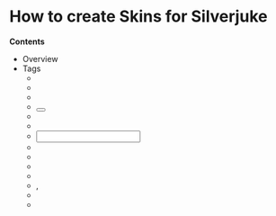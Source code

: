 How to create Skins for Silverjuke
================================================================================

**Contents**

- Overview
- Tags
    - <skin>
    - <layout>
    - <img>
    - <button>
    - <scrollbar>
    - <workspace>
    - <input>
    - <box>
    - <tooltips>
    - <div>
    - <color>
    - <if>, <else>
    - <include>
    - <script>
- Targets
    - Targets for the <button> Tag
    - Targets for the <box> Tag
    - Targets for the <scrollbar> Tag
    - Targets for the <div> Tag


Overview
================================================================================

**Whats needed**

To create your own skins for Silverjuke, you need any text editor and any
painting program. notepad.exe and paint.exe will do the job, however, you may
prefer some more powerful applications

For finalizing the skin, you need a ZIP-packer. Finalizing the skin is
optional, but recommended if you want to spread the skin as all needed files
are put into a single archive.


**Files skins are build of**

The skin definitions are read from one or more XML-files which specify the
images to use and the interaction with Silverjuke.

You should put all files together into a single folder which must have the
extension .sjs (stands for silverjuke skin).

While developing the skin, using a folder is very useful, as you can access
each file directly. Later, if your skin is ready, you can compress the files
in the folder (not the folder itself!) using any ZIP-Packer. After that, you
have to rename the extension from .zip again to .sjs. Please also note, that
the filenames in the packed skin are case sensitive.

To use the skin in Silverjuke, the .sjs-folder or the .sjs-files must be in
the program directory or in another search path (see Settings/Advanced/Further
options/Search paths).

BTW: The best way starting creating your own skins is to have a look at the
existing skins.


**Images and subimages**

Depending on the way an image is used, several subimages are expected inside
an image (eg. to reflect different button states). These subimages are divided
from each other using horizontal and vertical lines of the colour of the first
upper left pixel in the whole image. We call this colour the control colour.
Even if an image has only one subimage, you have to surround the image by the
control colour. See the existing skins to get the idea.

The second pixel in the first scanline defines an optional mask colour. Inside
a subimage, you can use this colour to define a mask; for pixels with the mask
colour the background is painted instead of the mask colour.

Finally, the third pixel in the first scanline may optionally define the
colour to skip an subimage, the skip colour. If you fill a subimage completly
with the skip colour, this subimage is ignored by Silverjuke and, if possible,
another subimage is used. Eg. if you do not want to create an image for special
button states as "clicked", you may fill the subimage for this state with the
skip colour.

To remember the meaning of the first three pixels, you can use the alphabet:
CMS - Control colour, Mask colour, Skip colour.

In addition to a simple mask you can also use a full alpha channel. Alpha
channels are read from PNG files in Silverjuke 2.10beta8 or newer.


**Images formats**

You may use PNG, GIF or BMP files for your images. As JPEG files do not save
concrete colour values, which are needed eg. for the control colour, using
this file format is not recommended.


**Supported tags and targets**

See the chapters Tags and Targets for a complete list.


**Releasing skins**

If you have created a skin, you can post it in our Skins+Modules forum - it's
free, and if you become a registered forum member, you have the possiblity to
attach files to your topics as well as edit them later.


Tags
================================================================================


Tag <skin>
--------------------------------------------------------------------------------

    Tag:        <skin>
    Child tags: <layout>, <tooltips>, <if>, <include>, <script>

This tag introduces a  new  skin. The tag must appear exactly one time for a
skin. To provide several skins in one *.sjs archive, you can use several *.xml
files containing <skin> tags.

Attributes:

- name -  The  name  of the skin as it appears eg. in the selection dialog.
  This attribute is always required.

- about - Any information about who created this skin. May  be  shown  from
  within the skin selection dialog.

- debuginfo - Set to "1" to show a loading protocol. The protocol will also
  be shown partly on errors.

- debugoutline - Set to "1" to enable debug outlines.  Debug  outlines  are
  automatically enabled on errors.

- debugcond -  Override  the  system conditions using any testing settings.
  May be usefull in combination with <if>.

An example skin may look like the following:

    <skin name="Hello World!">
        <layout="My Layout">
            <!-- your default layout here -->
        </layout>
    </skin>


Tag <layout>
--------------------------------------------------------------------------------

    Tag:        <layout>
    Child tags: <img>, <button>, <scrollbar>, <workspace>, <input>, <box>,
                <div>, <if>, <include>, <script>

This tag introduces a new layout for a skin. Each skin must have at least  one
layout. You can use several layouts for a single skin.

Attributes:

- name - The name of the layout. May be used as a target to allow switching
  between different layouts. This attribute is always required.  
  A special name is "kiosk": this layout is used as the default  layout  in
  the  kiosk  mode.  Note the remarks for <if> when designing skins for the
  kiosk mode.

- minh, maxw - The minimal size of the window in pixels.

- maxh, maxw - The maximal size of the window in pixels.

- defh, defw - The default size of the window in pixels.

- usew, useh, usepos - Any optional unique  names.  Different  layouts  may
  have  the  same  usew-/useh-/usepos-names  and  share the size and/or the
  position therefore. By default, every layout  has  its  own,  independent
  size and position.

- doubleclicktarget - The action that should be performed on a double click
  in unused areas. You may use most targets that can be used for  <button>-
  tags here; for a list of all available targets see the chapter Targets.


Tag <img>
--------------------------------------------------------------------------------

    Tag:        <img>
    Child tags: none

With this  tag  you  can  paint  a  simple  image in the window. Images do not
receive any user input.

Attributes:

- src - The filename of the image to use. The image must have  3x1  or  1x3
  subimages, depending on its orientation. Subimages may use a mask and may
  be skipped. The image is never stretched, but the middle subimage will be
  repeated to fill the given size, see the figures below. This attribute is
  always required.

- x, y - The position of the image. The position is relative to the  parent
  tag,  point  0/0  is  the upper left corner. You may give the position in
  pixels, as a percentage value or as a combination of both,  eg.  "50%-22"
  or "10%+70". Other Calculations are not supported.  
  Moreover, for  subsequent  items,  you can use same to use the same x- or
  y-value again or you can use next to use the  position  of  the  previous
  item plus its width or height.  
  If x or y are not specified, "0" is used.

- w,  h -  The  width and the height of the image. You may give the size in
  pixels, as a percentage value or as a combination of both,  eg.  "50%-22"
  or "10%+70". Other Calculations are not supported.  
  Moreover, for  subsequent items, you can use same to use the width or the
  height of the previous item. Since Silverjuke 2.52 you can also  use  the
  already  calcualted width or height of the item itself; for this purpose,
  use opposite.  
  If the width or the height are not specified  they  default  to  smallest
  possible image size.

Do not  forget  to  add  the  control  colour border around the subimages (see
chapter "Images and Subimages" in the introduction). The border is even needed
if  you  use  a  simple  image  with  only  one  subimage; please refer to the
following images to get an idea of the possible orientations.

A horizontal  image must  have  the  following  subimages  where  prologue and
epilogue may be skipped:

A vertical  image looks  like the following - again, prologue and epilogue may
be skipped:

A simple image has only one horizonzally- and  vertically-repeatable  subimage
as shown below.

Finally, some examples to get an idea about the x/y and w/h attributes:

    <!-- definition of x and y -->
    <img src="image1.png" x="100" y="200" w="300" h="400" />
    <img src="image2.png" x="same+10" y="next" w="300" h="400" />

    <!-- definition of width and height -->
    <img src="image1.png" x="100" y="100" w="100%-200" h="200" />
    <img src="image2.png" x="200" y="200" w="same" h="100" />
    <img src="image3.png" x="300" y="300" w="30%" h="opposite+10%" />


Tag <button>
--------------------------------------------------------------------------------

    Tag:        <button>
    Child tags: none

Buttons are  one  of the most important way to receive user input. Each button
may be linked to a target which defines the action to take if the user  clicks
onto the button.

Attributes:

- target -  The action to take on a click on this button. There are lots of
  several targets, eg. Play  or  Pause,  see  the  chapter  Targets  for  a
  complete list. This attribute is always required.

- onclick -  Here you can give some scripting commands (see "Scripting") to
  Silverjuke and define, what should happen on a click on this button.  
  Note: If you define a target, this target always  comes  with  predefined
  commands  (eg.  obviously  the  target  "play" should start playing) - so
  often, there will be no need to define explicit commands. If you use  the
  onclick-attribute,  you  can  return  false from  your onclick-handler to
  avoid the default target processing - else, the default  target  commands
  are executed after your script.

- src -  The filename of the image to use. The image must have at least 1x3
  subimage where the first subimage is the  "normal",  the  second  is  the
  "hover"  and  the  third  the  "clicked"  mouse  state.  If the button is
  selectable, 3 more subimages must follow  representing  the  three  mouse
  states for the selected button. Some targets use even more button states,
  eg. the Repeat target has the  button  states  "off",  "repeat  all"  and
  "repeat  one".  See  also  the  figure  below.  This  attribute is always
  required.

- srcindex - You can put the subimages of different buttons into  a  single
  image  file  -  one  column  for  one  button.  With this option you tell
  Silverjuke which column to use. "0" is the default value  and  represents
  the first column.

- x,  y, w, h - The position and the size of the button, see <img> for more
  information about these attributes.

- inactive - If set to "1", the button is not clickable,  but  the  current
  state  will  still  be  shown.  So you can use this option for displaying
  additional state information. Note: only the button gets inactive,  other
  buttons with the same target, menus or shortcuts are not disabled.  
  If set to "0", the button is clickable (default).

- cmw - You can add an optional menu area aright of a button. Clicking left
  into this area is the same than clicking  right  onto  the  button.  With
  "cmw" you define the pixel width (context menu width) of this area.

A button image can have the following subimages:

Most subimages  may  be  skipped. The width and height defaults to the size of
the "normal" subimage. If a larger sizer is  set  later,  the  image  will  be
centered vertically and/or horizontally.


Tag <scrollbar>
--------------------------------------------------------------------------------

    Tag:        <scrollbar>
    Child tags: none

Scrollbars are used for scrolling the workspace or the display. Moreover, they
are also used as sliders eg. for the volume control.

Attributes:

- target - The action to take if the scrollbar is used. There are  lots  of
  several targets, eg. WorkspaceHScroll, VolSlider or Seek, see the chapter
  Targets for a complete list. This attribute is always required.

- src - The image to use for the scrollbar. Depending on  the  orientation,
  the  image  must  have  3x5 or 5x3 subimages. See the figures below. This
  attribute is always required.

- x, y, w, h - The position and the size of the scrollbar,  see  <img>  for
  more information about these attributes.

- hideifunused -  If set to "1", the scrollbar is hidden if it is currently
  not needed. Normally, the scrollbar is even shown in this case.

- inactive - See <button>.

An image for a vertical scrollbar looks like the following:

The page up/down subimages must also be repeatable,  the  thumb  will  have  a
minimal height of prologue+epiloge height. If the repeatable part of the thumb
is skipped, the thumb will have a fixed size (may be used for sliders).

An image for a horizontal scrollbar looks like:

Page left/right/up/down functionality is done by normal buttons if wanted.


Tag <workspace>
--------------------------------------------------------------------------------

    Tag:        <workspace>
    Child tags: <color>

Use this tag to specify the workspace. Currently, the workspace is always  the
list  of all albums. Moreover, if no visualization-indent-rectangle is defined
in any <div>-tag, the workspace may also be replaced by the visualization.

Attributes:

- x, y, w, h - The position and the size of the workspace,  See  <img>  for
  more information about these attributes.


Tag <input>
--------------------------------------------------------------------------------

    Tag:        <input>
    Child tags: <color>

Use this  tag  to  specify  an input field. Currently, the input field is only
used for the search.

Attributes:

- x, y, w, h - The position and the size of the input, See <img>  for  more
  information about these attributes.


Tag <box>
--------------------------------------------------------------------------------

    Tag:        <box>
    Child tags: <color>

With the  <box>  tag  you can draw a simple rectangle with or without a border
(foreground) colour and with or without a background colour.

If you link the box to a target, Silverjuke  may  draw  some  text  using  the
foreground colour.

If no   background   colour  is  given  using  the  <color>-tag,  the  box  is
transparent.

Attributes:

- target - Most common targets are Line00, Line01  etc.  and  DisplayCover.
  See the chapter Targets for a complete list.

- x,  y,  w,  h -  The position and the size of the box, See <img> for more
  information about these attributes.

- border - "1" draws a border, "0" doesn't (default)

- centerOffset - If text should be  drawn  centered  (this  is  decided  by
  Silverjuke,  not  by the skin) you can move the center origin to the left
  (negative pixel count) or to the right (positive  pixel  count)  by  this
  option.

- inactive - See <button>.

- hideCreditInDisplay -  special  flag for the target CurrCredit, if set to
  "1", the display does not show the credit changes

- text - The box will display the given line of text.  Useful  only  if  no
  target  is  set;  the  text  should  be  encoded  as  UTF-8. Available in
  Silverjuke 2.10.

- id - If you have defined a text using the text-Attribute,  you  may  also
  want  to  change  it  afterwards. For this purpose, you can define an ID;
  then   you   can   change   the   text   of   the   box    later    using
  Program.setSkinText(). Available in Silverjuke 2.52beta2.

- font -  With this attribute, you can use different font for different box
  items. Please specify the font name of an installed font  here.  You  can
  also  specify  more  than  one  name  by  using  a  comma separated list;
  Silverjuke will use the first match then. If the font cannot be found,  a
  default font is used. Available in Silverjuke 2.73.


Tag <tooltips>
--------------------------------------------------------------------------------

    Tag:        <tooltips>
    Child tags: none

With the  <tooltips>  tag  you  can  define  the foreground and the background
colours that should be used for the tooltips.

Attributes:

- bgcolor, fgcolor - The colours to use for the tooltips, always required. Only
  strict RGB colours as "#RRGGBB" are supported, see the <color>-tag for more
  information about colour definitions.

- bordercolor - The colour of the 1-pixel-border, only strict RGB colours as
  "#RRGGBB" are supported, defaults to the foreground colour


Tag <div>
--------------------------------------------------------------------------------

    Tag:        <div>
    Child tags: <img>, <button>, <scrollbar>, <workspace>, <input>, <box>,
                <div>, <if>, <include>, <script>

The <div> tag may be used as a container for other items, as all positions and
sizes of child items are relative to <div>  tag,  using  <div>  makes  layouts
easier to handle. <div> tags may be nested.

Attributes:

- x,  y,  w,  h - The position and the size of the container, see <img> for
  more information about these attributes.

- doubleclicktarget - The action that should be performed on a double click
  in  unused areas. You may use most targets that can be used for <button>-
  tags here; for a list of all available targets see the chapter Targets.

- target - Target for this container, currently only the target VisRect  is
  usefull  here.  With  VisRect  you define the container the visualization
  will be displayed in.

- visautostart - If the target is VisRect, and you set  this  attribute  to
  "1",  the  vis.  is  started  automatically together with the kiosk mode.

- indent -   Set   indent   borders   for    the    vis.    rectangle    as
  "<left>,<top>,<right>,<bottom>" eg. "1,2,1,2"


Tag <color>
--------------------------------------------------------------------------------

    Tag:        <color>
    Child tags: none

With the  colour  tag,  you  can specify the colours to use for an item. Note,
that the tag is called "color" and not "colour".

Attributes:

- target - This attribute is always required and sets the colour target  to
  set the colour for. This may be one of the following:
    - "normal" - eg. a track
    - "normalodd" - odd tracks and the cover background
    - "selection" - eg. a selected track
    - "selectionodd" - an odd selected track
    - "title1" - artist or album
    - "title2" - album
    - "title3" - disk number
    - "verttext" - the vertical text in the browser
    - "stubtext" - used for the message if nothing is found
  Not all items use all (or any) colour targets.

- bgcolor -  The  background colour to use in the given colour target, only
  strict  RGB  colours  as  "#RRGGBB"  are  supported.  Defaults  to  white
  ("#FFFFFF").  
  By convention,   this   attribute  is  ignored  for  "title1",  "title2",
  "title3", "verttext" and "stubtext" and the "normal" background colour is
  used instead.

- fgcolor -  The  foreground colour to use in the given colour target, only
  strict  RGB  colours  as  "#RRGGBB"  are  supported.  Defaults  to  black
  ("#000000").

- hicolor -  Used  for  hiliting  eg.  search string in the browser or as a
  shadow colour for other targets, only strict RGB colours as "#RRGGBB" are
  supported. Defaults to red ("#FF0000").

- offsetx, offsety  - If "hicolor" is used as a shadow in a target, you can
  set the position of the shadow with these options. By default,  "offsetx"
  is 1 and "offsety" is null which means the shadow goes to the right.

For less  typing,  you  may also set the "normal" colours directly in the item
tags, eg. you can use

    <box fgcolor="#FF0000" />

instead of

    <box>
        <color target="normal" fgcolor="#FF0000" />
    </box>

Your favourite image processing program should be able to select  and  display
such colours, however, there are also many colour pickers on the web, look eg.
at http://de.selfhtml.org/helferlein/farben.htm .


Tags <if>, <else>
--------------------------------------------------------------------------------

    Tag:        <if>
    Child tags: <img>, <button>, <scrollbar>, <workspace>,
                <input>, <box>, <div>,
                <tooltips>, <color>, <if>, <include>, <script>

With this  tag  you  can  let  the  tags between <if>..</if> appear only under
certain circumstances.

Attributes:

- cond - Comma-separated list of conditions. Use the following strings to
  check the current operating system:
    - "win"
    - "mac"
    - "gtk"
  With the following strings you can check certain options:
    - "kiosk"
    - "creditsystem"
    - "playpause"
    - "editqueue" (includes "prev" and "next")
    - "unqueue" 
    - "volume"
    - "search"
    - "startvis"
    - "enlargedisplay"
    - "albumview" 
    - "coverview" 
    - "listview" 
    - "toggleview" (true if more than one view is available) 
    - "toggleelementes" 
    - "toggletimemode" 
    - "zoom" 
    - "repeat" 
    - "all" 
  If you  use  the  comma to give several options, the condition is true if
  any of the options is set. You can also negate the list by using  "!"  as
  the  first  character.  If  an  older  version  of  Silverjuke  does  not
  understand a condition, this version will always  see  the  condition  as
  false.

- version -  check  if  Silverjuke  runs  at  least  with the given version
  number. The version number must be given as "major.minor.revision" where
  "revision" may be skipped.  
  Example: To check against version 1.22, use <if version="1.22">...</if>

You should not use <if> to skip complete layouts or skins for options that may
change during Silverjuke is running (this is everything beside the shape-  and
the  os-flags).  To test certain conditions, also note the attribute debugcond
for the <skin>-tag. 

Finally, the <else> tag may be used as follows: 

    <if cond="mac">
        ...
    </if>
    <else>
        ...
    </else>


Tag <include>
--------------------------------------------------------------------------------

    Tag:        <include>
    Child tags: none

Use <include src="filetoinclude.xml" /> to  include  other  XML-Files  to  the
skin.  This  will  have  the  same  effect  as just writing the content of the
included file at the position of the <include> tag.

Attributes:

- src - The name of the file to include. The  file  must  be  in  the  same
  directory, so do not prepend any path to the file name.


Tag <script>
--------------------------------------------------------------------------------

    Tag:        <script>
    Child tags: none

Use <script  src="scripting.sj"  />  to  include a script to the skin. See the
chapter Scripting for more information about scripts.

Attributes:

- src - The name of the script to include. The file must  be  in  the  same
  directory, so do not prepend any path to the file name.

Alternatively, you  can also write the script directly to in the XML-file of a
skin:

    <script>
        // your script here
        print('skin loaded, just a test');
    </script>

For details about scripting, see the chapter "Scripting" below.


Targets
================================================================================


Targets for the <button> Tag
--------------------------------------------------------------------------------

The following list shows possible targets for the <button> Tag. It is okay  to
use  the  same Target more than one time. <button> targets may also be used as
doubleclick targets for <layout> or <div>.

There is no need to support all targets in a layout, it is up to you to decide
which  functions  you  want  to  implement  by  the skin. Many - but not all -
functions are also available by the context menus or by shortcuts.

- AlwaysOnTop

  A click onto this button  will  toggle  the  "Always  on  top"  state  of  the
  Silverjuke  main  winow. This target is used in the "small layout view" of the
  default skin.

- AdvSearch, Settings, Help

  A click on these  button  will  open  the  "Music  selection",  "Settings"  or
  "Help/About"  dialogs.  These  targets  are  not used in the default skin; the
  functions are accessible from the menu or by shortcuts.

- DisplayDown, DisplayUp

  Clicks on these buttons will scroll the display lines up or down. The  display
  lines themselves are define by the targets Line00 .. Line99 using a <box> tag.
  Also note the <scrollbar> target DisplayVScroll.

- EnqueueLast, EnqueueNext, EnqueueNow, Unqueue, UnqueueAll, Prelisten

  Clicks on these buttons will enqueue the track(s)  selected  in  the  browser,
  prelisten  to  them  or  unqueue  the track(s) selected in the display. In the
  default skin, only the  UnqueueAll target  is  used  (see  the  large  display
  layout).  In  the  Skin "Silveriness Touched" we're also using the EnqueueNext
  target.  
  The images show the targets UnqueueAll (left) and EnqueueNext (right).

- MoreFromCurrAlbum, MoreFromCurrArtist

  Clicks on these buttons will enqueue missing tracks from the currently playing
  artist/album  to  be  playing next. These targets are introduced in Silverjuke
  1.50beta1.

- GotoA, GotoB, GotoC .. GotoZ, Goto0

  Clicks on these buttons will scroll the browser to the  first  album  starting
  with the given letter or, in case of Goto0, to the first album starting with a
  character different from a-z (available in Silverjuke 1.19beta4).

- GotoPrevLetter, GotoNextLetter

  Clicks on these buttons will scroll  the  browser  to  the  previous  or  next
  letter.  In  the default skin, these targets are not used but you can use them
  in your own skins or define some shortcuts for them. 

- GotoRandom, GotoCurr, GotoFirst, GotoLast

  Go to  a random, the current, the first or the last track in the browser. Only
  the target gotocurr is used in the default skin of Silverjuke.  
  The image shows the target GotoCurr.

- OpenFiles, AppendFiles, SavePlaylist

  These targets  open  the  "Open file(s)", "Append file(s)" and "Save playlist"
  dialogs.

- Play, Pause, Prev, Next, FadeToNext

  The well-known player commands. Note that "Play" and "Pause" both do the same,
  toggling  between play and pause. However, you may use both targets in your
  skin for layout reasons.  The  default  skin  only  uses  the  target  "Play".
  "FadeToNext" is introduced in Silverjuke 1.50beta1.

- Repeat, Shuffle, RemovePlayed

  "Repeat" toggles  the  repeat  state  from  "off",  "all" to "single" (in this
  direction). So make sure, you have defined enough subimages (see <button>)  to
  represent all button states.  
  "Shuffle" and "RemovePlayed" just toggles the corresponding states.

- SearchButton

  Starts/ends a  search  on  click.  As  there are some important options in the
  context menu for this button, we've added a context menu area in  the  default
  skin (see the parameter "cmw" for the <button> tag).  
  The context menu area of the search button is highlited in green.

- SeekBwd, SeekFwd

  With these buttons you can define explicit buttons for seeking.

- StartVis

  This target  starts  or stops the currently selected or running visualization.
  Also note the <div> target VisRect.

- Stop, StopAfterThisTrack, StopAfterEachTrack

  These targets set the player to the "stop" mode -  either  immediately,  after
  the running track or after each running track.  
  The last  option  is  useful esp. for karaoke setups where you have to hit the
  "play" button before each track then. This allows the next singer  to  prepare
  himself.  
  All three  targets  are not used in the default skin but may be reached by the
  menu.

- ToggleTimeMode

  A click on a button with this target toggles the time mode from  "elapsed"  to
  "remaining" and back. This target is also automatically provided by Silverjuke
  as a click on the running time in the display, therefore it is not used in the
  default skin.

- ToggleKiosk

  A click  on a button with this target switches the kiosk mode on and off. This
  target is not used in the default skin.

- VolDown, VolUp, Mute

  Clicks on these targets alter the main volume. In the default skin we  do  not
  use  the  buttons  and only use a volume slider defined by the <scrollbar> tag
  VolSlider. However, in  the  skin  Silveriness  Touched  we  use  the  targets
  "VolDown" and "VolUp"

- WorkspaceDown, WorkspaceLeft, WorkspaceRight, WorkspaceUp

  These targets alter the horizontal or vertical position in the  browser.  Also
  note the <scrollbar> targets WorkspaceHScroll and WorkspaceVScroll.

- WorkspacePageDown, WorkspacePageLeft, WorkspacePageRight, WorkspacePageUp
  
  These targets  alter the horizontal or vertical position in the browser by one
  full page  and  are  introduced  in  Silverjuke  1.50beta1.  If  you  use  the
  WorkspaceHScroll  or  WorkspaceVScroll  targets,  this  functionality  is also
  available through the scrollbars by clicking aside of the thumb.

- ZoomIn, ZoomOut, ZoomNormal

  These button targets alter the zoom of the browser. The target ZoomNormal is 
  not used in the default skin but is available with the shortcut "*".

- AlbumView, CoverView, ListView, ToggleView

  These button targets can be used to switch the current view of the  workspace.
  Note  that  views  can be disabled in the kiosk mode, you can check this using
  <if>. 

- Layout:<your layout name>

  You can also use "Layout:<your layout name>" as a target for  a  button.  This
  allows you to use several switchable layouts, eg. you can show/hide some items
  this way.


Targets for the <box> Tag
--------------------------------------------------------------------------------

The following list shows possible targets for the <box> Tag.

- DisplayCover

  Shows the  cover  of  the  currently  played track. The cover is automatically
  scaled to the size of the box.

- Box targets "Line00", "Line01" .. "Line99"

  With these targets you define the display lines. The font size is  adapted  to
  the  height  of  the  box,  the  strings to show are truncated, if needed. You
  should  not  forget  to  define  DisplayVScroll  and/or  DisplayDown/DisplayUp
  targets  -  otherwise  the  user  cannot  scroll  eg. the playlist show in the
  display.  
  Moreover, you should  define  at  least  2  display  lines  -  otherwise  some
  functions of Silverjuke won't work.  
  The normal  view  of the default skin only uses the targets Line00, Line01 and
  Line02.

- Box targets "CurrTrack", "NextTrack" and "CurrTime"

  These targets may be used in addition or  as  a  replacement  for  the  "line"
  targets  and  display  the  current  and the upcoming track and the elapsed or
  remained time of the current track. If there is not  current/next  track,  the
  targets display an empty string or "-:-" for the time. 

- SearchInfo

  If you use this target for a box, some search information  as  the  number  of
  matches  are  shown  in  the  box.  Normally, this target is placed close to a
  search target.

- CurrCredit

  If you use this target for a box, the currently available credits are shown as
  a number in the box. If there are no credits left, "0" is shown, if the credit
  system is not enabled and there are infinite credits available, "oo" is shown.


Targets for the <scrollbar> Tag
--------------------------------------------------------------------------------

The following list shows possible targets for the <scrollbar> Tag

- DisplayVScroll

  This target  sets  the  scrollbar to scroll the display (eg. the tracklist) up
  and down. The display lines themselves are define by  the  targets  Line00  ..
  Line99  using  a  <box>  tag.  Also  note the <button> targets DisplayDown and
  DisplayUp.

- Seek

  This target sets the scrollbar to alter the playing position of the  currently
  played  track  (it  is used in the default skin as a very thin bar atop of the
  display).

- VolSlider

  This target sets the scrollbar to alter the main volume  of  Silverjuke.  Also
  note the <button> targets VolUp, VolDown and Mute.

- WorkspaceHScroll, WorkspaceVScroll

  These targets set the scrollbar to alter the horizontal or  vertical  position
  in  the  browser. Also note the <button> targets WorkspaceDown, WorkspaceLeft,
  WorkspaceRight and WorkspaceUp.


Targets for the <div> Tag
--------------------------------------------------------------------------------

The following list shows possible targets for the <div> Tag.

- VisRect

  With "VisRect"  you  define  the container the visualization will be displayed
  in. If you do not define a <div> area with this  target,  the  <workspace>  is
  used  as  the  area  to  display  the visualization in. Also note the <button>
  target StartVis.  
  The image shows the workspace (green)  and  the  VisRect  (red)  used  in  the
  default skin.

- Layout:<your layout name>

  You can also use "Layout:<your layout name>" as a doubleclick target for a
  <div> tag. This allows you to use several switchable layouts, eg. you can
  show/hide some items this way.  
  Moreover, you  can  use the <button> targets from above as doubleclick targets
  for the <div> tags.

  
Copyright (c) Bjoern Petersen Software Design and Development, http://b44t.com

